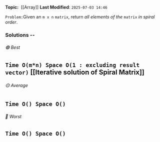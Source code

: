 **Topic:**  [[Array]]
**Last Modified**:  `2025-07-03 14:46`

`Problem:`Given an `m x n` `matrix`, return _all elements of the_ `matrix` _in spiral order_.

### Solutions -- 

###### 🟢 Best
 `Time O(m*n) Space O(1 : excluding result vector)` [[Iterative solution of Spiral Matrix]] 
----------------------------------------------------------------------------------------------
###### 🟡 Average
 `Time O() Space O()` 
----------------------------------------------------------------------------------------------
###### 🔴 Worst
 `Time O() Space O()` 
----------------------------------------------------------------------------------------------

